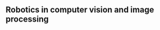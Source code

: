  Robotics in computer vision and image processing
--------------------------------------------------------------------------------

